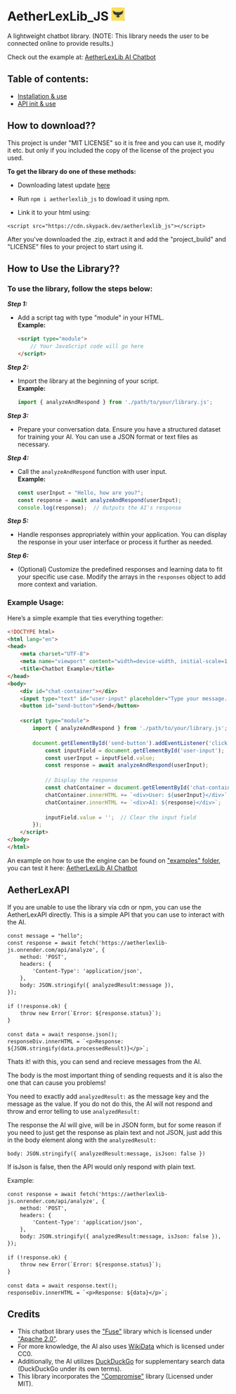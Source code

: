 # AetherLexLib_JS  <img src="https://github.com/Byson94/AetherLexLib_JS/blob/main/Logo.png?raw=true" alt="AetherLexLib Logo" width="30"/>

A lightweight chatbot library. (NOTE: This library needs the user to be connected online to provide results.)

Check out the example at: [AetherLexLib AI Chatbot](https://byson94.github.io/AetherLexLib_JS/examples/)

## Table of contents:
-  [Installation & use](#how-to-download)
- [API init & use](#AetherLexAPI)

## How to download??
This project is under "MIT LICENSE" so it is free and you can use it, modify it etc. but only if you included the copy of the license of the project you used. 

**To get the library do one of these methods:**

- Downloading latest update [here](https://github.com/Byson94/AetherLexLib_JS/releases)
 
- Run ```npm i aetherlexlib_js``` to dowload it using npm.
 
- Link it to your html using:
```
<script src="https://cdn.skypack.dev/aetherlexlib_js"></script>
```


After you've downloaded the .zip, extract it and add the "project_build" and "LICENSE" files to your project to start using it. 

## How to Use the Library??
### **To use the library, follow the steps below:**

***Step 1:***
- Add a script tag with type "module" in your HTML.  
  **Example:**
  ```html
  <script type="module">
      // Your JavaScript code will go here
  </script>
  ```

***Step 2:***
- Import the library at the beginning of your script.  
  **Example:**
  ```javascript
  import { analyzeAndRespond } from './path/to/your/library.js';
  ```

***Step 3:***
- Prepare your conversation data. Ensure you have a structured dataset for training your AI. You can use a JSON format or text files as necessary.

***Step 4:***
- Call the `analyzeAndRespond` function with user input.  
  **Example:**
  ```javascript
  const userInput = "Hello, how are you?";
  const response = await analyzeAndRespond(userInput);
  console.log(response);  // Outputs the AI's response
  ```

***Step 5:***
- Handle responses appropriately within your application. You can display the response in your user interface or process it further as needed.

***Step 6:***
- (Optional) Customize the predefined responses and learning data to fit your specific use case. Modify the arrays in the `responses` object to add more context and variation.

### **Example Usage:**
Here’s a simple example that ties everything together:

```html
<!DOCTYPE html>
<html lang="en">
<head>
    <meta charset="UTF-8">
    <meta name="viewport" content="width=device-width, initial-scale=1.0">
    <title>Chatbot Example</title>
</head>
<body>
    <div id="chat-container"></div>
    <input type="text" id="user-input" placeholder="Type your message..." />
    <button id="send-button">Send</button>

    <script type="module">
        import { analyzeAndRespond } from './path/to/your/library.js';

        document.getElementById('send-button').addEventListener('click', async () => {
            const inputField = document.getElementById('user-input');
            const userInput = inputField.value;
            const response = await analyzeAndRespond(userInput);
            
            // Display the response
            const chatContainer = document.getElementById('chat-container');
            chatContainer.innerHTML += `<div>User: ${userInput}</div>`;
            chatContainer.innerHTML += `<div>AI: ${response}</div>`;
            
            inputField.value = '';  // Clear the input field
        });
    </script>
</body>
</html>
```

An example on how to use the engine can be found on ["examples" folder](https://github.com/Byson94/AetherLexLib_JS/tree/main/examples), you can test it here: [AetherLexLib AI Chatbot](https://byson94.github.io/AetherLexLib_JS/examples/)


## AetherLexAPI
If you are unable to use the library via cdn or  npm, you can use the AetherLexAPI directly. This is a simple API that you can use to  interact with the AI.

```
const message = "hello";
const response = await fetch('https://aetherlexlib-js.onrender.com/api/analyze', {
    method: 'POST',
    headers: {
        'Content-Type': 'application/json',
    },
    body: JSON.stringify({ analyzedResult:message }),
});

if (!response.ok) {
    throw new Error(`Error: ${response.status}`);
}

const data = await response.json();
responseDiv.innerHTML = `<p>Response: ${JSON.stringify(data.processedResult)}</p>`;
```

Thats it! with this, you can send and recieve  messages from the AI. 

The body is the most important thing of sending requests and it is also the one that can cause you problems!

You need to exactly add `analyzedResult:` as the message  key and the message as the value. If you do not do this, the AI will not respond and throw and error telling to use `analyzedResult:`

The response the AI will give, will be in JSON form, but for some reason if you need to just get the response as plain text and not JSON, just add this in the body element along with the `analyzedResult:`

```
body: JSON.stringify({ analyzedResult:message, isJson: false })
```

If isJson is false, then the API would only respond with plain text.

Example:

```
const response = await fetch('https://aetherlexlib-js.onrender.com/api/analyze', {
    method: 'POST',
    headers: {
        'Content-Type': 'application/json',
    },
    body: JSON.stringify({ analyzedResult:message, isJson: false }),
});

if (!response.ok) {
    throw new Error(`Error: ${response.status}`);
}

const data = await response.text();
responseDiv.innerHTML = `<p>Response: ${data}</p>`;
```

## Credits
- This chatbot library uses the ["Fuse"](https://github.com/krisk/Fuse/tree/v7.0.0) library which is licensed under ["Apache 2.0"](https://www.apache.org/licenses/LICENSE-2.0.html).
- For more knowledge, the AI also uses [WikiData](https://www.wikidata.org/) which is licensed under CC0.
- Additionally, the AI utilizes [DuckDuckGo](https://duckduckgo.com/) for supplementary search data (DuckDuckGo under its own terms).
- This library incorporates the ["Compromise"](https://github.com/spencermountain/compromise) library (Licensed under MIT).